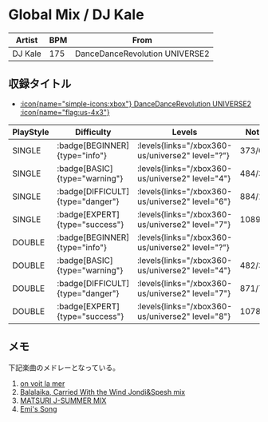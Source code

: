 # Global Mix / DJ Kale

|Artist|BPM|From|
|------|---|----|
|DJ Kale|175|DanceDanceRevolution UNIVERSE2|

## 収録タイトル

- [:icon{name="simple-icons:xbox"} DanceDanceRevolution UNIVERSE2 :icon{name="flag:us-4x3"}](/xbox360-us/universe2)

|PlayStyle|Difficulty|Levels|Notes|Movie|
|---------|----------|------|-----|-----|
|SINGLE| :badge[BEGINNER]{type="info"}| :levels{links="/xbox360-us/universe2" level="?"}|373/0||
|SINGLE| :badge[BASIC]{type="warning"}| :levels{links="/xbox360-us/universe2" level="4"}|484/35||
|SINGLE| :badge[DIFFICULT]{type="danger"}| :levels{links="/xbox360-us/universe2" level="6"}|884/111||
|SINGLE| :badge[EXPERT]{type="success"}| :levels{links="/xbox360-us/universe2" level="7"}|1089/95||
|DOUBLE| :badge[BEGINNER]{type="info"}| :levels{links="/xbox360-us/universe2" level="?"}|||
|DOUBLE| :badge[BASIC]{type="warning"}| :levels{links="/xbox360-us/universe2" level="4"}|482/36||
|DOUBLE| :badge[DIFFICULT]{type="danger"}| :levels{links="/xbox360-us/universe2" level="7"}|871/76||
|DOUBLE| :badge[EXPERT]{type="success"}| :levels{links="/xbox360-us/universe2" level="8"}|1078/81||

## メモ

下記楽曲のメドレーとなっている。

1. [on voit la mer](/xbox360-us/universe2/on-voit-la-mer)
1. [Balalaika, Carried With the Wind Jondi&Spesh mix](/playstation2-us/supernova/balalaika-carried-with-the-wind)
1. [MATSURI J-SUMMER MIX](/playstation2-jp/festival/matsuri-j-summer)
1. [Emi's Song](/xbox360-us/universe2/emis-song)
